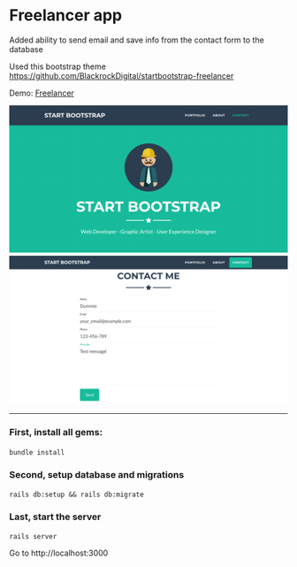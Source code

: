 # Freelancer app

Added ability to send email and save info from the contact form to the database

Used this bootstrap theme https://github.com/BlackrockDigital/startbootstrap-freelancer

Demo: [Freelancer](https://freelancer-contact-form.herokuapp.com/)

![Freelancer head](./head.png)
![Freelancer form](./form.png)

---
### First, install all gems:

`bundle install`

### Second, setup database and migrations

`rails db:setup && rails db:migrate`

### Last, start the server

`rails server`

Go to http://localhost:3000
